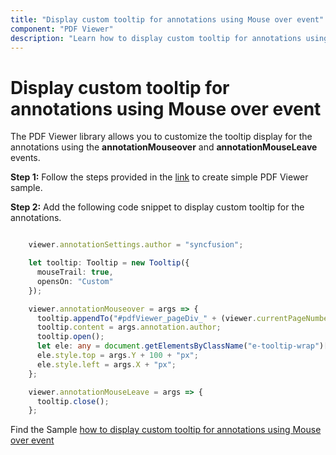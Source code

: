 ```yaml
---
title: "Display custom tooltip for annotations using Mouse over event"
component: "PDF Viewer"
description: "Learn how to display custom tooltip for annotations using Mouse over event programmatically for PDF Viewer control."
---
```


# Display custom tooltip for annotations using Mouse over event

The PDF Viewer library allows you to customize the tooltip display for the annotations using the **annotationMouseover** and **annotationMouseLeave** events.

**Step 1:** Follow the steps provided in the [link](https://ej2.syncfusion.com/documentation/pdfviewer/getting-started/) to create simple PDF Viewer sample.

**Step 2:** Add the following code snippet to display custom tooltip for the annotations.

```typescript

    viewer.annotationSettings.author = "syncfusion";

    let tooltip: Tooltip = new Tooltip({
      mouseTrail: true,
      opensOn: "Custom"
    });

    viewer.annotationMouseover = args => {
      tooltip.appendTo("#pdfViewer_pageDiv_" + (viewer.currentPageNumber - 1));
      tooltip.content = args.annotation.author;
      tooltip.open();
      let ele: any = document.getElementsByClassName("e-tooltip-wrap")[0];
      ele.style.top = args.Y + 100 + "px";
      ele.style.left = args.X + "px";
    };

    viewer.annotationMouseLeave = args => {
      tooltip.close();
    };

```

Find the Sample [how to display custom tooltip for annotations using Mouse over event](https://stackblitz.com/edit/cervhy-su1alg)